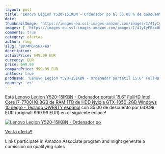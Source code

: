 ```yaml
---
layout: post
title: 'Lenovo Legion Y520-15IKBN - Ordenador po al 35.00 % de descuento'
date: 
thumbnailImage: 'https://images-eu.ssl-images-amazon.com/images/I/41yIyFBsxUL._SL200_.jpg'
images: [ 'https://images-eu.ssl-images-amazon.com/images/I/41yIyFBsxUL._SL200_.jpg' ]
comments: true
category: ofertas
author: ring
slug: 'B074MG4SHX-es'
description:
actualPrice: 649.99 EUR
currency: EUR
price: 649.99
comparePrice: 999.99 EUR
inStock: true
prodname: 'Lenovo Legion Y520-15IKBN - Ordenador portatil 15.6" FullHD  Intel Core i7-7700HQ  8GB de RAM  1TB de HDD  Nvidia GTX-1050-2GB  Windows 10  negro - Teclado QWERTY español'
country: 'es'
---
```


Está [Lenovo Legion Y520-15IKBN - Ordenador portatil 15.6" FullHD  Intel Core i7-7700HQ  8GB de RAM  1TB de HDD  Nvidia GTX-1050-2GB  Windows 10  negro - Teclado QWERTY español](https://www.amazon.es/dp/B074MG4SHX/?tag=tolees-21) con 35.00 de descuento por 649.99 EUR (original: 999.99 EUR) en el siguiente enlace!

[![Lenovo Legion Y520-15IKBN - Ordenador po](https://images-eu.ssl-images-amazon.com/images/I/41yIyFBsxUL._SL200_.jpg)](https://www.amazon.es/dp/B074MG4SHX/?tag=tolees-21)

[Ver la oferta!!](https://www.amazon.es/dp/B074MG4SHX/?tag=tolees-21)

Links participate in Amazon Associate program and might generate a comission on qualifying sales


